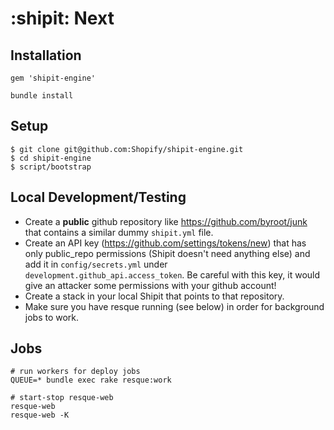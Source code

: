 # :shipit: Next

## Installation

```
gem 'shipit-engine'
```

```
bundle install
```


## Setup

```shell
$ git clone git@github.com:Shopify/shipit-engine.git
$ cd shipit-engine
$ script/bootstrap
```

## Local Development/Testing

- Create a **public** github repository like https://github.com/byroot/junk that
  contains a similar dummy `shipit.yml` file.
- Create an API key (https://github.com/settings/tokens/new) that has only
  public_repo permissions (Shipit doesn't need anything else) and add it in
  `config/secrets.yml` under `development.github_api.access_token`. Be
  careful with this key, it would give an attacker some permissions with your
  github account!
- Create a stack in your local Shipit that points to that repository.
- Make sure you have resque running (see below) in order for background jobs to
  work.

## Jobs

```shell
# run workers for deploy jobs
QUEUE=* bundle exec rake resque:work

# start-stop resque-web
resque-web
resque-web -K
```

